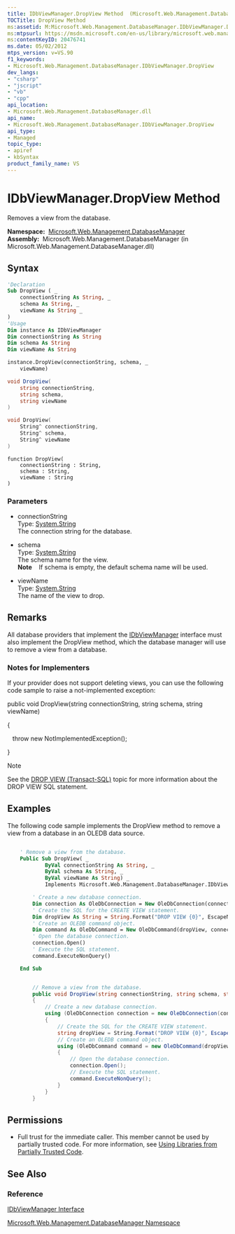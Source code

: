 ```yaml
---
title: IDbViewManager.DropView Method  (Microsoft.Web.Management.DatabaseManager)
TOCTitle: DropView Method
ms:assetid: M:Microsoft.Web.Management.DatabaseManager.IDbViewManager.DropView(System.String,System.String,System.String)
ms:mtpsurl: https://msdn.microsoft.com/en-us/library/microsoft.web.management.databasemanager.idbviewmanager.dropview(v=VS.90)
ms:contentKeyID: 20476741
ms.date: 05/02/2012
mtps_version: v=VS.90
f1_keywords:
- Microsoft.Web.Management.DatabaseManager.IDbViewManager.DropView
dev_langs:
- "csharp"
- "jscript"
- "vb"
- "cpp"
api_location:
- Microsoft.Web.Management.DatabaseManager.dll
api_name:
- Microsoft.Web.Management.DatabaseManager.IDbViewManager.DropView
api_type:
- Managed
topic_type:
- apiref
- kbSyntax
product_family_name: VS
---
```


# IDbViewManager.DropView Method

Removes a view from the database.

**Namespace:**  [Microsoft.Web.Management.DatabaseManager](microsoft-web-management-databasemanager-namespace.md)  
**Assembly:**  Microsoft.Web.Management.DatabaseManager (in Microsoft.Web.Management.DatabaseManager.dll)

## Syntax

```vb
'Declaration
Sub DropView ( _
    connectionString As String, _
    schema As String, _
    viewName As String _
)
'Usage
Dim instance As IDbViewManager
Dim connectionString As String
Dim schema As String
Dim viewName As String

instance.DropView(connectionString, schema, _
    viewName)
```

```csharp
void DropView(
    string connectionString,
    string schema,
    string viewName
)
```

```cpp
void DropView(
    String^ connectionString, 
    String^ schema, 
    String^ viewName
)
```

```jscript
function DropView(
    connectionString : String, 
    schema : String, 
    viewName : String
)
```

### Parameters

  - connectionString  
    Type: [System.String](https://msdn.microsoft.com/library/s1wwdcbf)  
    The connection string for the database.  

<!-- end list -->

  - schema  
    Type: [System.String](https://msdn.microsoft.com/library/s1wwdcbf)  
    The schema name for the view.  
    **Note**    If schema is empty, the default schema name will be used.  

<!-- end list -->

  - viewName  
    Type: [System.String](https://msdn.microsoft.com/library/s1wwdcbf)  
    The name of the view to drop.  

## Remarks

All database providers that implement the [IDbViewManager](idbviewmanager-interface-microsoft-web-management-databasemanager.md) interface must also implement the DropView method, which the database manager will use to remove a view from a database.

### 

### Notes for Implementers

If your provider does not support deleting views, you can use the following code sample to raise a not-implemented exception:

public void DropView(string connectionString, string schema, string viewName)

{

   throw new NotImplementedException();

}


> [!NOTE]  
> See the [DROP VIEW (Transact-SQL)](http://msdn.microsoft.com/en-us/library/ms173492.aspx) topic for more information about the DROP VIEW SQL statement.


## Examples

The following code sample implements the DropView method to remove a view from a database in an OLEDB data source.

```vb

    ' Remove a view from the database.
    Public Sub DropView( _
            ByVal connectionString As String, _
            ByVal schema As String, _
            ByVal viewName As String) _
            Implements Microsoft.Web.Management.DatabaseManager.IDbViewManager.DropView

        ' Create a new database connection.
        Dim connection As OleDbConnection = New OleDbConnection(connectionString)
        ' Create the SQL for the CREATE VIEW statement.
        Dim dropView As String = String.Format("DROP VIEW {0}", EscapeName(viewName))
        ' Create an OLEDB command object.
        Dim command As OleDbCommand = New OleDbCommand(dropView, connection)
        ' Open the database connection.
        connection.Open()
        ' Execute the SQL statement.
        command.ExecuteNonQuery()

    End Sub

```

```csharp

        // Remove a view from the database.
        public void DropView(string connectionString, string schema, string viewName)
        {
            // Create a new database connection.
            using (OleDbConnection connection = new OleDbConnection(connectionString))
            {
                // Create the SQL for the CREATE VIEW statement.
                string dropView = String.Format("DROP VIEW {0}", EscapeName(viewName));
                // Create an OLEDB command object.
                using (OleDbCommand command = new OleDbCommand(dropView, connection))
                {
                    // Open the database connection.
                    connection.Open();
                    // Execute the SQL statement.
                    command.ExecuteNonQuery();
                }
            }
        }

```

## Permissions

  - Full trust for the immediate caller. This member cannot be used by partially trusted code. For more information, see [Using Libraries from Partially Trusted Code](https://msdn.microsoft.com/library/8skskf63).

## See Also

### Reference

[IDbViewManager Interface](idbviewmanager-interface-microsoft-web-management-databasemanager.md)

[Microsoft.Web.Management.DatabaseManager Namespace](microsoft-web-management-databasemanager-namespace.md)

